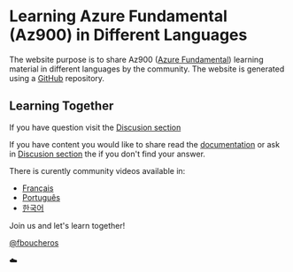 
# Learning Azure Fundamental (Az900) in Different Languages

The website purpose is to share Az900 ([Azure Fundamental](https://aka.ms/LearningAz900​)) learning material in different languages by the community.
The website is generated using a [GitHub](https://github.com/FBoucher/learningaz900) repository.

## Learning Together

If you have question visit the [Discusion section](https://github.com/FBoucher/learningaz900/discussions)

If you have content you would like to share read the [documentation](https://github.com/FBoucher/learningaz900/tree/main/docs) or ask in [Discusion section](https://github.com/FBoucher/learningaz900/discussions) the if you don't find your answer.

There is curently community videos available in:

- <a href="/tags/francais" >Français</a>
- <a href="/tags/portugues" >Português</a>
- <a href="/tags/korean" >한국어</a>

Join us and let's learn together!



[@fboucheros](https://twitter.com/fboucheros) 

☁️


